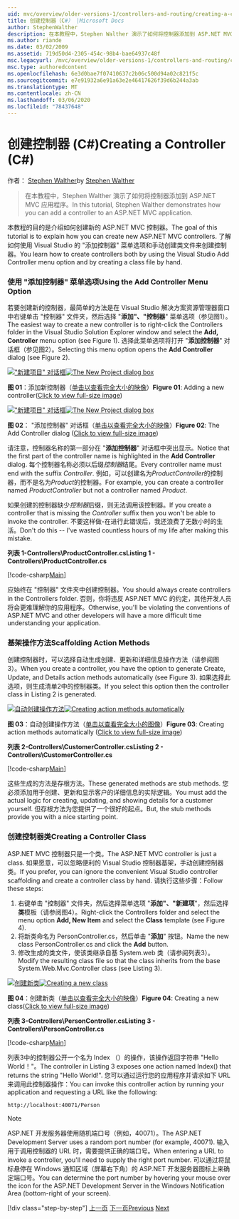 ```yaml
---
uid: mvc/overview/older-versions-1/controllers-and-routing/creating-a-controller-cs
title: 创建控制器（C#） |Microsoft Docs
author: StephenWalther
description: 在本教程中，Stephen Walther 演示了如何将控制器添加到 ASP.NET MVC 应用程序。
ms.author: riande
ms.date: 03/02/2009
ms.assetid: 719d50d4-2305-454c-98b4-bae64937c48f
msc.legacyurl: /mvc/overview/older-versions-1/controllers-and-routing/creating-a-controller-cs
msc.type: authoredcontent
ms.openlocfilehash: 6e3d0bae7f07410637c2b06c500d94a02c821f5c
ms.sourcegitcommit: e7e91932a6e91a63e2e46417626f39d6b244a3ab
ms.translationtype: MT
ms.contentlocale: zh-CN
ms.lasthandoff: 03/06/2020
ms.locfileid: "78437648"
---
```

# <a name="creating-a-controller-c"></a><span data-ttu-id="89b55-103">创建控制器 (C#)</span><span class="sxs-lookup"><span data-stu-id="89b55-103">Creating a Controller (C#)</span></span>

<span data-ttu-id="89b55-104">作者： [Stephen Walther](https://github.com/StephenWalther)</span><span class="sxs-lookup"><span data-stu-id="89b55-104">by [Stephen Walther](https://github.com/StephenWalther)</span></span>

> <span data-ttu-id="89b55-105">在本教程中，Stephen Walther 演示了如何将控制器添加到 ASP.NET MVC 应用程序。</span><span class="sxs-lookup"><span data-stu-id="89b55-105">In this tutorial, Stephen Walther demonstrates how you can add a controller to an ASP.NET MVC application.</span></span>

<span data-ttu-id="89b55-106">本教程的目的是介绍如何创建新的 ASP.NET MVC 控制器。</span><span class="sxs-lookup"><span data-stu-id="89b55-106">The goal of this tutorial is to explain how you can create new ASP.NET MVC controllers.</span></span> <span data-ttu-id="89b55-107">了解如何使用 Visual Studio 的 "添加控制器" 菜单选项和手动创建类文件来创建控制器。</span><span class="sxs-lookup"><span data-stu-id="89b55-107">You learn how to create controllers both by using the Visual Studio Add Controller menu option and by creating a class file by hand.</span></span>

### <a name="using-the-add-controller-menu-option"></a><span data-ttu-id="89b55-108">使用 "添加控制器" 菜单选项</span><span class="sxs-lookup"><span data-stu-id="89b55-108">Using the Add Controller Menu Option</span></span>

<span data-ttu-id="89b55-109">若要创建新的控制器，最简单的方法是在 Visual Studio 解决方案资源管理器窗口中右键单击 "控制器" 文件夹，然后选择 "**添加"、"控制器**" 菜单选项（参见图1）。</span><span class="sxs-lookup"><span data-stu-id="89b55-109">The easiest way to create a new controller is to right-click the Controllers folder in the Visual Studio Solution Explorer window and select the **Add, Controller** menu option (see Figure 1).</span></span> <span data-ttu-id="89b55-110">选择此菜单选项将打开 "**添加控制器**" 对话框（参见图2）。</span><span class="sxs-lookup"><span data-stu-id="89b55-110">Selecting this menu option opens the **Add Controller** dialog (see Figure 2).</span></span>

<span data-ttu-id="89b55-111">[!["新建项目" 对话框](creating-a-controller-cs/_static/image1.jpg)](creating-a-controller-cs/_static/image1.png)</span><span class="sxs-lookup"><span data-stu-id="89b55-111">[![The New Project dialog box](creating-a-controller-cs/_static/image1.jpg)](creating-a-controller-cs/_static/image1.png)</span></span>

<span data-ttu-id="89b55-112">**图 01**：添加新控制器（[单击以查看完全大小的映像](creating-a-controller-cs/_static/image2.png)）</span><span class="sxs-lookup"><span data-stu-id="89b55-112">**Figure 01**: Adding a new controller([Click to view full-size image](creating-a-controller-cs/_static/image2.png))</span></span>

<span data-ttu-id="89b55-113">[!["新建项目" 对话框](creating-a-controller-cs/_static/image2.jpg)](creating-a-controller-cs/_static/image3.png)</span><span class="sxs-lookup"><span data-stu-id="89b55-113">[![The New Project dialog box](creating-a-controller-cs/_static/image2.jpg)](creating-a-controller-cs/_static/image3.png)</span></span>

<span data-ttu-id="89b55-114">**图 02**： "添加控制器" 对话框（[单击以查看完全大小的映像](creating-a-controller-cs/_static/image4.png)）</span><span class="sxs-lookup"><span data-stu-id="89b55-114">**Figure 02**: The Add Controller dialog ([Click to view full-size image](creating-a-controller-cs/_static/image4.png))</span></span>

<span data-ttu-id="89b55-115">请注意，控制器名称的第一部分在 "**添加控制器**" 对话框中突出显示。</span><span class="sxs-lookup"><span data-stu-id="89b55-115">Notice that the first part of the controller name is highlighted in the **Add Controller** dialog.</span></span> <span data-ttu-id="89b55-116">每个控制器名称必须以后缀*控制器*结尾。</span><span class="sxs-lookup"><span data-stu-id="89b55-116">Every controller name must end with the suffix *Controller*.</span></span> <span data-ttu-id="89b55-117">例如，可以创建名为*ProductController*的控制器，而不是名为*Product*的控制器。</span><span class="sxs-lookup"><span data-stu-id="89b55-117">For example, you can create a controller named *ProductController* but not a controller named *Product*.</span></span>

<span data-ttu-id="89b55-118">如果创建的控制器缺少*控制器*后缀，则无法调用该控制器。</span><span class="sxs-lookup"><span data-stu-id="89b55-118">If you create a controller that is missing the *Controller* suffix then you won't be able to invoke the controller.</span></span> <span data-ttu-id="89b55-119">不要这样做-在进行此错误后，我还浪费了无数小时的生活。</span><span class="sxs-lookup"><span data-stu-id="89b55-119">Don't do this -- I've wasted countless hours of my life after making this mistake.</span></span>

<span data-ttu-id="89b55-120">**列表 1-Controllers\ProductController.cs**</span><span class="sxs-lookup"><span data-stu-id="89b55-120">**Listing 1 - Controllers\ProductController.cs**</span></span>

[!code-csharp[Main](creating-a-controller-cs/samples/sample1.cs)]

<span data-ttu-id="89b55-121">应始终在 "控制器" 文件夹中创建控制器。</span><span class="sxs-lookup"><span data-stu-id="89b55-121">You should always create controllers in the Controllers folder.</span></span> <span data-ttu-id="89b55-122">否则，你将违反 ASP.NET MVC 的约定，其他开发人员将会更难理解你的应用程序。</span><span class="sxs-lookup"><span data-stu-id="89b55-122">Otherwise, you'll be violating the conventions of ASP.NET MVC and other developers will have a more difficult time understanding your application.</span></span>

### <a name="scaffolding-action-methods"></a><span data-ttu-id="89b55-123">基架操作方法</span><span class="sxs-lookup"><span data-stu-id="89b55-123">Scaffolding Action Methods</span></span>

<span data-ttu-id="89b55-124">创建控制器时，可以选择自动生成创建、更新和详细信息操作方法（请参阅图3）。</span><span class="sxs-lookup"><span data-stu-id="89b55-124">When you create a controller, you have the option to generate Create, Update, and Details action methods automatically (see Figure 3).</span></span> <span data-ttu-id="89b55-125">如果选择此选项，则生成清单2中的控制器类。</span><span class="sxs-lookup"><span data-stu-id="89b55-125">If you select this option then the controller class in Listing 2 is generated.</span></span>

<span data-ttu-id="89b55-126">[![自动创建操作方法](creating-a-controller-cs/_static/image3.jpg)](creating-a-controller-cs/_static/image5.png)</span><span class="sxs-lookup"><span data-stu-id="89b55-126">[![Creating action methods automatically](creating-a-controller-cs/_static/image3.jpg)](creating-a-controller-cs/_static/image5.png)</span></span>

<span data-ttu-id="89b55-127">**图 03**：自动创建操作方法（[单击以查看完全大小的图像](creating-a-controller-cs/_static/image6.png)）</span><span class="sxs-lookup"><span data-stu-id="89b55-127">**Figure 03**: Creating action methods automatically ([Click to view full-size image](creating-a-controller-cs/_static/image6.png))</span></span>

<span data-ttu-id="89b55-128">**列表 2-Controllers\CustomerController.cs**</span><span class="sxs-lookup"><span data-stu-id="89b55-128">**Listing 2 - Controllers\CustomerController.cs**</span></span>

[!code-csharp[Main](creating-a-controller-cs/samples/sample2.cs)]

<span data-ttu-id="89b55-129">这些生成的方法是存根方法。</span><span class="sxs-lookup"><span data-stu-id="89b55-129">These generated methods are stub methods.</span></span> <span data-ttu-id="89b55-130">您必须添加用于创建、更新和显示客户的详细信息的实际逻辑。</span><span class="sxs-lookup"><span data-stu-id="89b55-130">You must add the actual logic for creating, updating, and showing details for a customer yourself.</span></span> <span data-ttu-id="89b55-131">但存根方法为您提供了一个很好的起点。</span><span class="sxs-lookup"><span data-stu-id="89b55-131">But, the stub methods provide you with a nice starting point.</span></span>

### <a name="creating-a-controller-class"></a><span data-ttu-id="89b55-132">创建控制器类</span><span class="sxs-lookup"><span data-stu-id="89b55-132">Creating a Controller Class</span></span>

<span data-ttu-id="89b55-133">ASP.NET MVC 控制器只是一个类。</span><span class="sxs-lookup"><span data-stu-id="89b55-133">The ASP.NET MVC controller is just a class.</span></span> <span data-ttu-id="89b55-134">如果愿意，可以忽略便利的 Visual Studio 控制器基架，手动创建控制器类。</span><span class="sxs-lookup"><span data-stu-id="89b55-134">If you prefer, you can ignore the convenient Visual Studio controller scaffolding and create a controller class by hand.</span></span> <span data-ttu-id="89b55-135">请执行这些步骤：</span><span class="sxs-lookup"><span data-stu-id="89b55-135">Follow these steps:</span></span>

1. <span data-ttu-id="89b55-136">右键单击 "控制器" 文件夹，然后选择菜单选项 "**添加"、"新建项**"，然后选择**类**模板（请参阅图4）。</span><span class="sxs-lookup"><span data-stu-id="89b55-136">Right-click the Controllers folder and select the menu option **Add, New Item** and select the **Class** template (see Figure 4).</span></span>
2. <span data-ttu-id="89b55-137">将新类命名为 PersonController.cs，然后单击 "**添加**" 按钮。</span><span class="sxs-lookup"><span data-stu-id="89b55-137">Name the new class PersonController.cs and click the **Add** button.</span></span>
3. <span data-ttu-id="89b55-138">修改生成的类文件，使该类继承自基 System.web 类（请参阅列表3）。</span><span class="sxs-lookup"><span data-stu-id="89b55-138">Modify the resulting class file so that the class inherits from the base System.Web.Mvc.Controller class (see Listing 3).</span></span>

<span data-ttu-id="89b55-139">[![创建新类](creating-a-controller-cs/_static/image4.jpg)](creating-a-controller-cs/_static/image7.png)</span><span class="sxs-lookup"><span data-stu-id="89b55-139">[![Creating a new class](creating-a-controller-cs/_static/image4.jpg)](creating-a-controller-cs/_static/image7.png)</span></span>

<span data-ttu-id="89b55-140">**图 04**：创建新类（[单击以查看完全大小的映像](creating-a-controller-cs/_static/image8.png)）</span><span class="sxs-lookup"><span data-stu-id="89b55-140">**Figure 04**: Creating a new class([Click to view full-size image](creating-a-controller-cs/_static/image8.png))</span></span>

<span data-ttu-id="89b55-141">**列表 3-Controllers\PersonController.cs**</span><span class="sxs-lookup"><span data-stu-id="89b55-141">**Listing 3 - Controllers\PersonController.cs**</span></span>

[!code-csharp[Main](creating-a-controller-cs/samples/sample3.cs)]

<span data-ttu-id="89b55-142">列表3中的控制器公开一个名为 Index （）的操作，该操作返回字符串 "Hello World！"。</span><span class="sxs-lookup"><span data-stu-id="89b55-142">The controller in Listing 3 exposes one action named Index() that returns the string "Hello World!".</span></span> <span data-ttu-id="89b55-143">您可以通过运行您的应用程序并请求如下 URL 来调用此控制器操作：</span><span class="sxs-lookup"><span data-stu-id="89b55-143">You can invoke this controller action by running your application and requesting a URL like the following:</span></span>

`http://localhost:40071/Person`

> [!NOTE]
> 
> <span data-ttu-id="89b55-144">ASP.NET 开发服务器使用随机端口号（例如，40071）。</span><span class="sxs-lookup"><span data-stu-id="89b55-144">The ASP.NET Development Server uses a random port number (for example, 40071).</span></span> <span data-ttu-id="89b55-145">输入用于调用控制器的 URL 时，需要提供正确的端口号。</span><span class="sxs-lookup"><span data-stu-id="89b55-145">When entering a URL to invoke a controller, you'll need to supply the right port number.</span></span> <span data-ttu-id="89b55-146">可以通过将鼠标悬停在 Windows 通知区域（屏幕右下角）的 ASP.NET 开发服务器图标上来确定端口号。</span><span class="sxs-lookup"><span data-stu-id="89b55-146">You can determine the port number by hovering your mouse over the icon for the ASP.NET Development Server in the Windows Notification Area (bottom-right of your screen).</span></span>
> 
> [!div class="step-by-step"]
> <span data-ttu-id="89b55-147">[上一页](adding-dynamic-content-to-a-cached-page-cs.md)
> [下一页](creating-an-action-cs.md)</span><span class="sxs-lookup"><span data-stu-id="89b55-147">[Previous](adding-dynamic-content-to-a-cached-page-cs.md)
[Next](creating-an-action-cs.md)</span></span>
